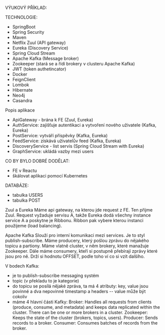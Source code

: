 VÝUKOVÝ PŘÍKLAD:

TECHNOLOGIE:
- SpringBoot
- Spring Security
- Maven
- Netflix Zuul (API gateway)
- Eureka (Discovery Service)
- Spring Cloud Stream
- Apache Kafka (Message broker)
- Zookeeper (stará se a řídí brokery v clusteru Apache Kafka)
- JWT (token authetincator)
- Docker
- FeignClient
- Lombok
- Hibernate
- Neo4j
- Casandra

Popis aplikace
- ApiGateway - brána k FE (Zuul, Eureka)
- AuthService: zajišťuje autentikaci a vytvoření nového uživatele (Kafka, Eureka)
- PostService: vytváří příspěvky (Kafka, Eureka)
- FeedService: získává uživatelův feed (Kafka, Eureka)
- DiscoveryService - list servis (Spring Cloud Stream with Eureka)
- GraphService: ukládá vazby mezi users

CO BY BYLO DOBRÉ DODĚLAT:
- FE v Reactu
- škálovat aplikaci pomocí Kubernetes

DATABÁZE:
- tabulka USERS
- tabulka POST

Zuul a Eureka
Máme api gateway, na kterou jde request z FE. Ten přijme Zuul. Request vyžaduje servisu A, takže Eureka dodá všechny instance service A
a poskytne je Ribbonu. Ribbon pak vybere kterou instanci použijeme (load balancing).

Apache Kafka
Slouží pro interní komunikaci mezi services. Je to styl publish-subscribe. Máme producery, který pošlou zprávu do nějakého topicu a partiony.
Máme vlatně cluster, v něm brokery, které manažuje Zookeeper. Dále máme consumery, kteří si postupně přebírají zprávy které jsou pro ně.
Drží si hodnotu OFFSET, podle toho ví co si vzít dalšího.

V bodech Kafka:
- je to publish-subscribe messaging systém
- topic (v překladu to je kategorie)
- do topicu se posílá nějaké zpráva, ta má 4 atributy: key, value jsou povinné a dva nepovinné timestamp a headers
  -- value může být cokoliv
- máme 4 hlavní části Kafky:
  Broker: Handles all requests from clients (produce, consume, and metadata) and keeps data replicated within the cluster. There can be one or more brokers in a cluster.
  Zookeeper: Keeps the state of the cluster (brokers, topics, users).
  Producer: Sends records to a broker.
  Consumer: Consumes batches of records from the broker.